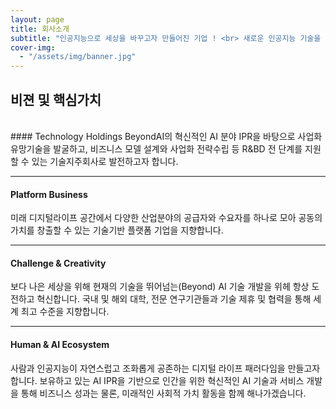 ```yaml
---
layout: page
title: 회사소개
subtitle: "인공지능으로 세상을 바꾸고자 만들어진 기업 ! <br> 새로운 인공지능 기술을 창조해나가는 기업 ! <br> 비욘드아이(BEYONDAI) 입니다."
cover-img:
  - "/assets/img/banner.jpg"
---
```


## 비젼 및 핵심가치   
<br>
#### Technology Holdings
BeyondAI의 혁신적인 AI 분야 IPR을 바탕으로 사업화 유망기술을 발굴하고, 비즈니스 모델 설계와 사업화 전략수립 등 R&amp;BD 전 단계를 지원할 수 있는 기술지주회사로 발전하고자 합니다.   

---

#### Platform Business
미래 디지털라이프 공간에서 다양한 산업분야의 공급자와 수요자를 하나로 모아 공동의 가치를 창출할 수 있는 기술기반 플랫폼 기업을 지향합니다.

---

#### Challenge & Creativity
보다 나은 세상을 위해 현재의 기술을 뛰어넘는(Beyond) AI 기술 개발을 위헤 항상 도전하고 혁신합니다. 국내 및 해외 대학, 전문 연구기관들과  기술 제휴 및 협력을 통해 세계 최고 수준을 지향합니다.

---

#### Human & AI Ecosystem
사람과 인공지능이 자연스럽고 조화롭게 공존하는 디지털 라이프 패러다임을 만들고자 합니다. 보유하고 있는 AI IPR을 기반으로 인간을 위한 혁신적인 AI 기술과 서비스 개발을 통해 비즈니스 성과는 물론, 미래적인 사회적 가치 활동을 함께 해나가겠습니다.

